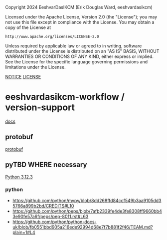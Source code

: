 Copyright 2024 EeshvarDasIKCM (Erik Douglas Ward, eeshvardasikcm)

Licensed under the Apache License, Version 2.0 (the "License");
you may not use this file except in compliance with the License.
You may obtain a copy of the License at

    http://www.apache.org/licenses/LICENSE-2.0

Unless required by applicable law or agreed to in writing, software
distributed under the License is distributed on an "AS IS" BASIS,
WITHOUT WARRANTIES OR CONDITIONS OF ANY KIND, either express or implied.
See the License for the specific language governing permissions and
limitations under the License.

[NOTICE](NOTICE)
[LICENSE](LICENSE)

# eeshvardasikcm-workflow / version-support
[docs](/docs/docs.md)

## protobuf
[protobuf](protobuf/)

## pyTBD WHERE necessary
[Python 3.12.3](https://www.python.org/downloads/release/python-3123/)

### python
- https://github.com/python/mypy/blob/8dd268ffd84ccf549b3aa9105dd35766a899b2bd/CREDITS#L10
- https://github.com/python/peps/blob/7afb2339fe4de3fe8308ff9660bb43e90fe57a6f/peps/pep-8011.rst#L63
- https://github.com/python/python-docs-uk/blob/fb0551bbd905a216ede92994d68e7f7b881f2f46/TEAM.md?plain=1#L4
